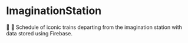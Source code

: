 # ImaginationStation
:train: :train: Schedule of iconic trains departing from the imagination station with data stored using Firebase.
